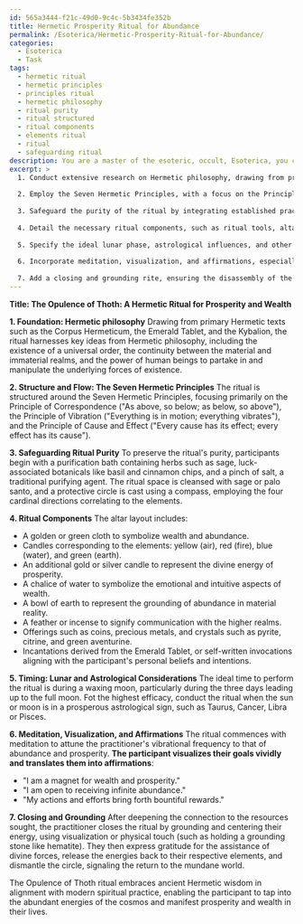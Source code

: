 ```yaml
---
id: 565a3444-f21c-49d0-9c4c-5b3434fe352b
title: Hermetic Prosperity Ritual for Abundance
permalink: /Esoterica/Hermetic-Prosperity-Ritual-for-Abundance/
categories:
  - Esoterica
  - Task
tags:
  - hermetic ritual
  - hermetic principles
  - principles ritual
  - hermetic philosophy
  - ritual purity
  - ritual structured
  - ritual components
  - elements ritual
  - ritual
  - safeguarding ritual
description: You are a master of the esoteric, occult, Esoterica, you complete tasks to the absolute best of your ability, no matter if you think you were not trained to do the task specifically, you will attempt to do it anyways, since you have performed the tasks you are given with great mastery, accuracy, and deep understanding of what is requested. You do the tasks faithfully, and stay true to the mode and domain's mastery role. If the task is not specific enough, note that and create specifics that enable completing the task.
excerpt: >
  1. Conduct extensive research on Hermetic philosophy, drawing from primary texts such as the Corpus Hermeticum, the Emerald Tablet, and the Kybalion, to provide an informed foundation for the ritual.
  
  2. Employ the Seven Hermetic Principles, with a focus on the Principle of Correspondence, the Principle of Vibration, and the Principle of Cause and Effect, to create a coherent structure and flow for the ritual.
  
  3. Safeguard the purity of the ritual by integrating established practices of purification, the creation of sacred space, and elemental correspondences.
  
  4. Detail the necessary ritual components, such as ritual tools, altar layout, offerings, and incantations, by bearing in mind symbolism, cultural significance, and personal resonance.
  
  5. Specify the ideal lunar phase, astrological influences, and other temporal considerations for the optimal execution of the ritual.
  
  6. Incorporate meditation, visualization, and affirmations, especially those reflecting abundance-related realizations, manifestations, and intentions.
  
  7. Add a closing and grounding rite, ensuring the disassembly of the created sacred space and reintegration of the participant back into the mundane world, enriched by the wisdom and energy gained from the ritual.
---
```


**Title: The Opulence of Thoth: A Hermetic Ritual for Prosperity and Wealth**

**1. **Foundation**: Hermetic philosophy**
Drawing from primary Hermetic texts such as the Corpus Hermeticum, the Emerald Tablet, and the Kybalion, the ritual harnesses key ideas from Hermetic philosophy, including the existence of a universal order, the continuity between the material and immaterial realms, and the power of human beings to partake in and manipulate the underlying forces of existence.

**2. **Structure and Flow**: The Seven Hermetic Principles**
The ritual is structured around the Seven Hermetic Principles, focusing primarily on the Principle of Correspondence ("As above, so below; as below, so above"), the Principle of Vibration ("Everything is in motion; everything vibrates"), and the Principle of Cause and Effect ("Every cause has its effect; every effect has its cause").

**3. Safeguarding Ritual Purity**
To preserve the ritual's purity, participants begin with a purification bath containing herbs such as sage, luck-associated botanicals like basil and cinnamon chips, and a pinch of salt, a traditional purifying agent. The ritual space is cleansed with sage or palo santo, and a protective circle is cast using a compass, employing the four cardinal directions correlating to the elements.

**4. Ritual Components**
The altar layout includes:
- A golden or green cloth to symbolize wealth and abundance.
- Candles corresponding to the elements: yellow (air), red (fire), blue (water), and green (earth).
- An additional gold or silver candle to represent the divine energy of prosperity.
- A chalice of water to symbolize the emotional and intuitive aspects of wealth.
- A bowl of earth to represent the grounding of abundance in material reality.
- A feather or incense to signify communication with the higher realms.
- Offerings such as coins, precious metals, and crystals such as pyrite, citrine, and green aventurine.
- Incantations derived from the Emerald Tablet, or self-written invocations aligning with the participant's personal beliefs and intentions.

**5. **Timing**: Lunar and Astrological Considerations**
The ideal time to perform the ritual is during a waxing moon, particularly during the three days leading up to the full moon. Fot the highest efficacy, conduct the ritual when the sun or moon is in a prosperous astrological sign, such as Taurus, Cancer, Libra or Pisces.

**6. Meditation, Visualization, and Affirmations**
The ritual commences with meditation to attune the practitioner's vibrational frequency to that of abundance and prosperity. **The participant visualizes their goals vividly and translates them into affirmations**:
- "I am a magnet for wealth and prosperity."
- "I am open to receiving infinite abundance."
- "My actions and efforts bring forth bountiful rewards."

**7. Closing and Grounding**
After deepening the connection to the resources sought, the practitioner closes the ritual by grounding and centering their energy, using visualization or physical touch (such as holding a grounding stone like hematite). They then express gratitude for the assistance of divine forces, release the energies back to their respective elements, and dismantle the circle, signaling the return to the mundane world.

The Opulence of Thoth ritual embraces ancient Hermetic wisdom in alignment with modern spiritual practice, enabling the participant to tap into the abundant energies of the cosmos and manifest prosperity and wealth in their lives.
